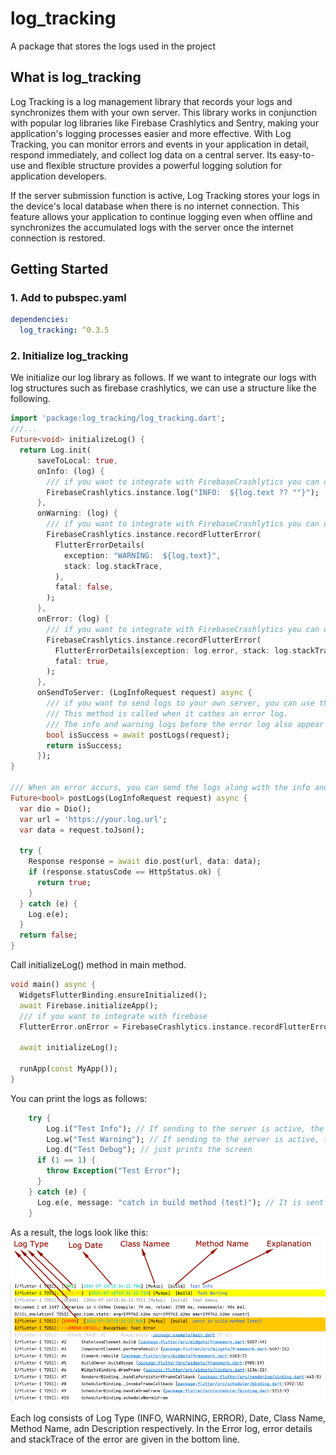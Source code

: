 # log_tracking

A package that stores the logs used in the project

## What is log_tracking
Log Tracking is a log management library that records your logs and synchronizes them with your own server. This library works in conjunction with popular log libraries like Firebase Crashlytics and Sentry, making your application's logging processes easier and more effective. With Log Tracking, you can monitor errors and events in your application in detail, respond immediately, and collect log data on a central server. Its easy-to-use and flexible structure provides a powerful logging solution for application developers.

If the server submission function is active, Log Tracking stores your logs in the device's local database when there is no internet connection. This feature allows your application to continue logging even when offline and synchronizes the accumulated logs with the server once the internet connection is restored.
## Getting Started

### 1. Add to pubspec.yaml

```yaml
dependencies:
  log_tracking: ^0.3.5
```

### 2. Initialize log_tracking

We initialize our log library as follows.
If we want to integrate our logs with log structures such as firebase crashlytics, we can use a
structure like the following.

```dart
import 'package:log_tracking/log_tracking.dart';
///...
Future<void> initializeLog() {
  return Log.init(
      saveToLocal: true,
      onInfo: (log) {
        /// if you want to integrate with FirebaseCrashlytics you can do like this
        FirebaseCrashlytics.instance.log("INFO:  ${log.text ?? ""}");
      },
      onWarning: (log) {
        /// if you want to integrate with FirebaseCrashlytics you can do like this
        FirebaseCrashlytics.instance.recordFlutterError(
          FlutterErrorDetails(
            exception: "WARNING:  ${log.text}",
            stack: log.stackTrace,
          ),
          fatal: false,
        );
      },
      onError: (log) {
        /// if you want to integrate with FirebaseCrashlytics you can do like this
        FirebaseCrashlytics.instance.recordFlutterError(
          FlutterErrorDetails(exception: log.error, stack: log.stackTrace),
          fatal: true,
        );
      },
      onSendToServer: (LogInfoRequest request) async {
        /// if you want to send logs to your own server, you can use this method.
        /// This method is called when it cathes an error log.
        /// The info and warning logs before the error log also appear as a list.
        bool isSuccess = await postLogs(request);
        return isSuccess;
      });
}

/// When an error accurs, you can send the logs along with the info and warnings before error to your own server in this way.
Future<bool> postLogs(LogInfoRequest request) async {
  var dio = Dio();
  var url = 'https://your.log.url';
  var data = request.toJson();

  try {
    Response response = await dio.post(url, data: data);
    if (response.statusCode == HttpStatus.ok) {
      return true;
    }
  } catch (e) {
    Log.e(e);
  }
  return false;
}
```

Call initializeLog() method in main method.

```dart
void main() async {
  WidgetsFlutterBinding.ensureInitialized();
  await Firebase.initializeApp();
  /// if you want to integrate with firebase
  FlutterError.onError = FirebaseCrashlytics.instance.recordFlutterError;

  await initializeLog();

  runApp(const MyApp());
}
```

You can print the logs as follows:

```dart
    try {
        Log.i("Test Info"); // If sending to the server is active, the first error that arrives is sent to the server.
        Log.w("Test Warning"); // If sending to the server is active, the first error that arrives is sent to the server.
        Log.d("Test Debug"); // just prints the screen
      if (1 == 1) {
        throw Exception("Test Error");
      }
    } catch (e) {
      Log.e(e, message: "catch in build method (test)"); // It is sent to the server immediately if there is internet connection, or when there is an internet connection, along with the previous info and warning logs.
    }
```

As a result, the logs look like this:
![`Image not found`](assets/log.png)

Each log consists of Log Type (INFO, WARNING, ERROR), Date, Class Name, Method Name, adn Description
respectively.
In the Error log, error details and stackTrace of the error are given in the bottom line.